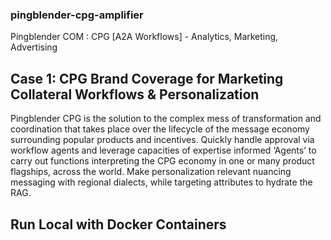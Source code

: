 ### pingblender-cpg-amplifier
Pingblender COM : CPG [A2A Workflows] - Analytics, Marketing, Advertising

## Case 1: CPG Brand Coverage for Marketing Collateral Workflows &amp; Personalization
Pingblender CPG is the solution to the complex mess of transformation and coordination that takes place over the lifecycle of the message economy surrounding popular products and incentives. Quickly handle approval via workflow agents and leverage capacities of expertise informed ‘Agents’ to carry out functions interpreting the CPG economy in one or many product flagships, across the world. Make personalization relevant nuancing messaging with regional dialects, while targeting attributes to hydrate the RAG.


## Run Local with Docker Containers
